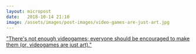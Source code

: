 ```yaml
---
layout: micropost
date:   2018-10-14 21:10
image: /assets/images/post-images/video-games-are-just-art.jpg
---
```


["There's not enough videogames; everyone should be encouraged to make them (or, videogames are just art)."](https://brkeogh.com/2018/10/03/theres-not-enough-videogames-everyone-should-be-encouraged-to-make-them-or-videogames-are-just-art/)
